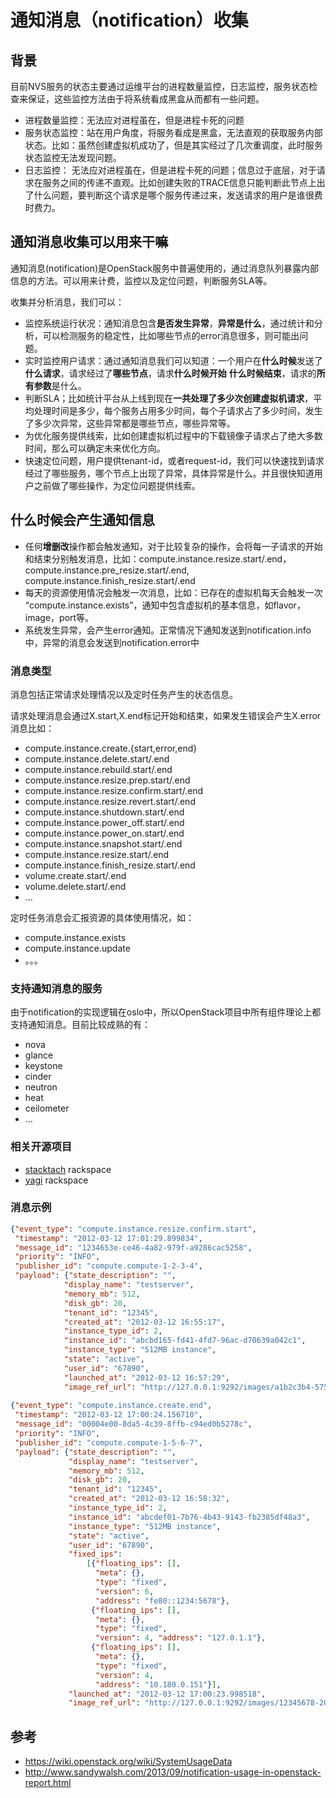 # 通知消息（notification）收集

## 背景
目前NVS服务的状态主要通过运维平台的进程数量监控，日志监控，服务状态检查来保证，这些监控方法由于将系统看成黑盒从而都有一些问题。
* 进程数量监控：无法应对进程虽在，但是进程卡死的问题
* 服务状态监控：站在用户角度，将服务看成是黑盒，无法直观的获取服务内部状态。比如：虽然创建虚拟机成功了，但是其实经过了几次重调度，此时服务状态监控无法发现问题。
* 日志监控：
  无法应对进程虽在，但是进程卡死的问题；信息过于底层，对于请求在服务之间的传递不直观。比如创建失败的TRACE信息只能判断此节点上出了什么问题，要判断这个请求是哪个服务传递过来，发送请求的用户是谁很费时费力。

## 通知消息收集可以用来干嘛

通知消息(notification)是OpenStack服务中普遍使用的，通过消息队列暴露内部信息的方法。可以用来计费，监控以及定位问题，判断服务SLA等。

收集并分析消息，我们可以：

* 监控系统运行状况：通知消息包含**是否发生异常**，**异常是什么**，通过统计和分析，可以检测服务的稳定性，比如哪些节点的error消息很多，则可能出问题。
* 实时监控用户请求：通过通知消息我们可以知道：一个用户在**什么时候**发送了**什么请求**，请求经过了**哪些节点**，请求**什么时候开始** **什么时候结束**，请求的**所有参数**是什么。
* 判断SLA；比如统计平台从上线到现在**一共处理了多少次创建虚拟机请求**，平均处理时间是多少，每个服务占用多少时间，每个子请求占了多少时间，发生了多少次异常，这些异常都是哪些节点，哪些异常等。
* 为优化服务提供线索，比如创建虚拟机过程中的下载镜像子请求占了绝大多数时间，那么可以确定未来优化方向。
* 快速定位问题，用户提供tenant-id，或者request-id，我们可以快速找到请求经过了哪些服务，哪个节点上出现了异常，具体异常是什么。并且很快知道用户之前做了哪些操作，为定位问题提供线索。

## 什么时候会产生通知信息
* 任何**增删改**操作都会触发通知，对于比较复杂的操作，会将每一子请求的开始和结束分别触发消息，比如：compute.instance.resize.start/.end，compute.instance.pre_resize.start/.end, compute.instance.finish_resize.start/.end
* 每天的资源使用情况会触发一次消息，比如：已存在的虚拟机每天会触发一次 “compute.instance.exists”，通知中包含虚拟机的基本信息，如flavor，image，port等。
* 系统发生异常，会产生error通知。正常情况下通知发送到notification.info中，异常的消息会发送到notification.error中

### 消息类型
消息包括正常请求处理情况以及定时任务产生的状态信息。

请求处理消息会通过X.start,X.end标记开始和结束，如果发生错误会产生X.error消息比如：
* compute.instance.create.{start,error,end}
* compute.instance.delete.start/.end
* compute.instance.rebuild.start/.end
* compute.instance.resize.prep.start/.end
* compute.instance.resize.confirm.start/.end
* compute.instance.resize.revert.start/.end
* compute.instance.shutdown.start/.end
* compute.instance.power_off.start/.end
* compute.instance.power_on.start/.end
* compute.instance.snapshot.start/.end
* compute.instance.resize.start/.end
* compute.instance.finish_resize.start/.end
* volume.create.start/.end
* volume.delete.start/.end
* ...

定时任务消息会汇报资源的具体使用情况，如：
* compute.instance.exists
* compute.instance.update
* 。。。

### 支持通知消息的服务
由于notification的实现逻辑在oslo中，所以OpenStack项目中所有组件理论上都支持通知消息。目前比较成熟的有：
* nova
* glance
* keystone
* cinder
* neutron
* heat
* ceilometer
* ...

### 相关开源项目
* [stacktach](https://github.com/rackerlabs/stacktach) rackspace
* [yagi](https://github.com/rackerlabs/yagi) rackspace


### 消息示例
```json
{"event_type": "compute.instance.resize.confirm.start",
 "timestamp": "2012-03-12 17:01:29.899834",
 "message_id": "1234653e-ce46-4a82-979f-a9286cac5258",
 "priority": "INFO",
 "publisher_id": "compute.compute-1-2-3-4",
 "payload": {"state_description": "",
            "display_name": "testserver",
            "memory_mb": 512,
            "disk_gb": 20,
            "tenant_id": "12345",
            "created_at": "2012-03-12 16:55:17",
            "instance_type_id": 2,
            "instance_id": "abcbd165-fd41-4fd7-96ac-d70639a042c1",
            "instance_type": "512MB instance",
            "state": "active",
            "user_id": "67890",
            "launched_at": "2012-03-12 16:57:29",
            "image_ref_url": "http://127.0.0.1:9292/images/a1b2c3b4-575f-4381-9c6d-fcd3b7d07d17"}}
            
{"event_type": "compute.instance.create.end",
 "timestamp": "2012-03-12 17:00:24.156710",
 "message_id": "00004e00-8da5-4c39-8ffb-c94ed0b5278c",
 "priority": "INFO",
 "publisher_id": "compute.compute-1-5-6-7",
 "payload": {"state_description": "",
             "display_name": "testserver",
             "memory_mb": 512,
             "disk_gb": 20,
             "tenant_id": "12345",
             "created_at": "2012-03-12 16:58:32",
             "instance_type_id": 2,
             "instance_id": "abcdef01-7b76-4b43-9143-fb2385df48a3",
             "instance_type": "512MB instance",
             "state": "active",
             "user_id": "67890",
             "fixed_ips":
                 [{"floating_ips": [],
                   "meta": {},
                   "type": "fixed",
                   "version": 6,
                   "address": "fe80::1234:5678"},
                  {"floating_ips": [],
                   "meta": {},
                   "type": "fixed",
                   "version": 4, "address": "127.0.1.1"},
                  {"floating_ips": [],
                   "meta": {},
                   "type": "fixed",
                   "version": 4,
                   "address": "10.180.0.151"}],
             "launched_at": "2012-03-12 17:00:23.998518",
             "image_ref_url": "http://127.0.0.1:9292/images/12345678-201f-4600-b5a1-0b97e2b1cb31"}}
```

## 参考
* https://wiki.openstack.org/wiki/SystemUsageData
* http://www.sandywalsh.com/2013/09/notification-usage-in-openstack-report.html
